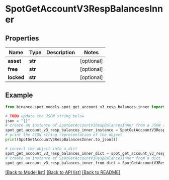 # SpotGetAccountV3RespBalancesInner


## Properties

Name | Type | Description | Notes
------------ | ------------- | ------------- | -------------
**asset** | **str** |  | [optional] 
**free** | **str** |  | [optional] 
**locked** | **str** |  | [optional] 

## Example

```python
from binance.spot.models.spot_get_account_v3_resp_balances_inner import SpotGetAccountV3RespBalancesInner

# TODO update the JSON string below
json = "{}"
# create an instance of SpotGetAccountV3RespBalancesInner from a JSON string
spot_get_account_v3_resp_balances_inner_instance = SpotGetAccountV3RespBalancesInner.from_json(json)
# print the JSON string representation of the object
print(SpotGetAccountV3RespBalancesInner.to_json())

# convert the object into a dict
spot_get_account_v3_resp_balances_inner_dict = spot_get_account_v3_resp_balances_inner_instance.to_dict()
# create an instance of SpotGetAccountV3RespBalancesInner from a dict
spot_get_account_v3_resp_balances_inner_from_dict = SpotGetAccountV3RespBalancesInner.from_dict(spot_get_account_v3_resp_balances_inner_dict)
```
[[Back to Model list]](../README.md#documentation-for-models) [[Back to API list]](../README.md#documentation-for-api-endpoints) [[Back to README]](../README.md)


